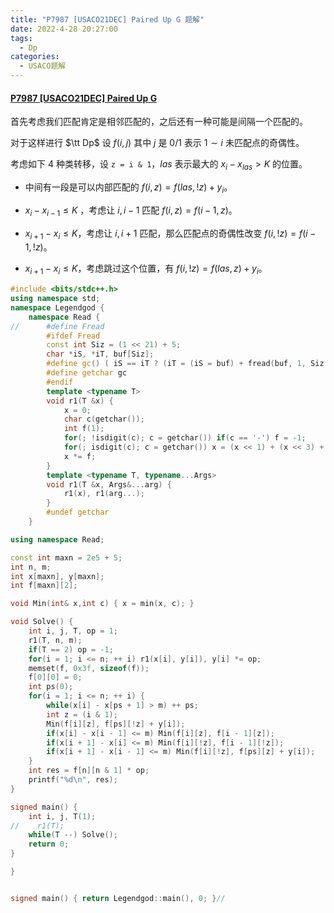 ```yaml
---
title: "P7987 [USACO21DEC] Paired Up G 题解"
date: 2022-4-28 20:27:00
tags:
  - Dp
categories:
  - USACO题解
---
```


#### [P7987 [USACO21DEC] Paired Up G](https://www.luogu.com.cn/problem/P7987)

首先考虑我们匹配肯定是相邻匹配的，之后还有一种可能是间隔一个匹配的。

对于这样进行 $\tt Dp$ 设 $f(i, j)$ 其中 $j$ 是 $0/1$ 表示 $1 \sim i$ 未匹配点的奇偶性。

考虑如下 $4$ 种类转移，设 `z = i & 1`，$las$ 表示最大的 $x_i - x_{las} > K$ 的位置。

- 中间有一段是可以内部匹配的 $f(i, z) = f(las, !z) + y_i$。
- $x_i - x_{i - 1} \le K$ ，考虑让 $i, i - 1$ 匹配 $f(i, z) = f(i - 1, z)$。

- $x_{i + 1} - x_i \le K$，考虑让 $i, i + 1$ 匹配，那么匹配点的奇偶性改变 $f(i, !z) = f(i - 1, !z)$。
- $x_{i + 1} - x_i \le K$，考虑跳过这个位置，有 $f(i, !z) = f(las, z) + y_i$。

```cpp
#include <bits/stdc++.h>
using namespace std;
namespace Legendgod {
	namespace Read {
//		#define Fread
		#ifdef Fread
		const int Siz = (1 << 21) + 5;
		char *iS, *iT, buf[Siz];
		#define gc() ( iS == iT ? (iT = (iS = buf) + fread(buf, 1, Siz, stdin), iS == iT ? EOF : *iS ++) : *iS ++ )
		#define getchar gc
		#endif
		template <typename T>
		void r1(T &x) {
		    x = 0;
			char c(getchar());
			int f(1);
			for(; !isdigit(c); c = getchar()) if(c == '-') f = -1;
			for(; isdigit(c); c = getchar()) x = (x << 1) + (x << 3) + (c ^ 48);
			x *= f;
		}
		template <typename T, typename...Args>
		void r1(T &x, Args&...arg) {
			r1(x), r1(arg...);
		}
		#undef getchar
	}

using namespace Read;

const int maxn = 2e5 + 5;
int n, m;
int x[maxn], y[maxn];
int f[maxn][2];

void Min(int& x,int c) { x = min(x, c); }

void Solve() {
    int i, j, T, op = 1;
    r1(T, n, m);
    if(T == 2) op = -1;
    for(i = 1; i <= n; ++ i) r1(x[i], y[i]), y[i] *= op;
    memset(f, 0x3f, sizeof(f));
    f[0][0] = 0;
    int ps(0);
    for(i = 1; i <= n; ++ i) {
        while(x[i] - x[ps + 1] > m) ++ ps;
        int z = (i & 1);
        Min(f[i][z], f[ps][!z] + y[i]);
        if(x[i] - x[i - 1] <= m) Min(f[i][z], f[i - 1][z]);
        if(x[i + 1] - x[i] <= m) Min(f[i][!z], f[i - 1][!z]);
        if(x[i + 1] - x[i - 1] <= m) Min(f[i][!z], f[ps][z] + y[i]);
    }
    int res = f[n][n & 1] * op;
    printf("%d\n", res);
}

signed main() {
	int i, j, T(1);
//    r1(T);
    while(T --) Solve();
	return 0;
}

}


signed main() { return Legendgod::main(), 0; }//


```

